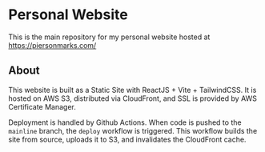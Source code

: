 # Personal Website
This is the main repository for my personal website hosted at https://piersonmarks.com/

## About
This website is built as a Static Site with ReactJS + Vite + TailwindCSS. It is hosted on AWS S3, distributed via CloudFront, and SSL is provided by AWS Certificate Manager.

Deployment is handled by Github Actions. When code is pushed to the `mainline` branch, the `deploy` workflow is triggered. This workflow builds the site from source, uploads it to S3, and invalidates the CloudFront cache.